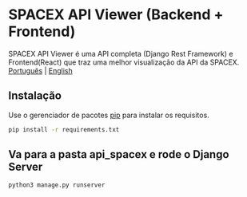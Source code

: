 # SPACEX API Viewer (Backend + Frontend)
SPACEX API Viewer é uma API completa (Django Rest Framework) e Frontend(React) que traz uma melhor visualização da API da SPACEX.
[Português](readme.md) | [English](lang/english/readme.md)


## Instalação
Use o gerenciador de pacotes [pip](https://pip.pypa.io/en/stable/) para instalar os requisitos.

```bash
pip install -r requirements.txt
```

## Va para a pasta api_spacex e rode o Django Server
```bash
python3 manage.py runserver
```
